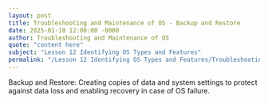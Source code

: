 ```yaml
---
layout: post
title: Troubleshooting and Maintenance of OS - Backup and Restore
date: 2025-01-10 12:00:00 -0000
author: Troubleshooting and Maintenance of OS
quote: "content here"
subject: "Lesson 12 Identifying OS Types and Features"
permalink: "/Lesson 12 Identifying OS Types and Features/Troubleshooting and Maintenance of OS/Troubleshooting and Maintenance of OS - Backup and Restore"
---
```


Backup and Restore: Creating copies of data and system settings to protect against data loss and enabling recovery in case of OS failure.
